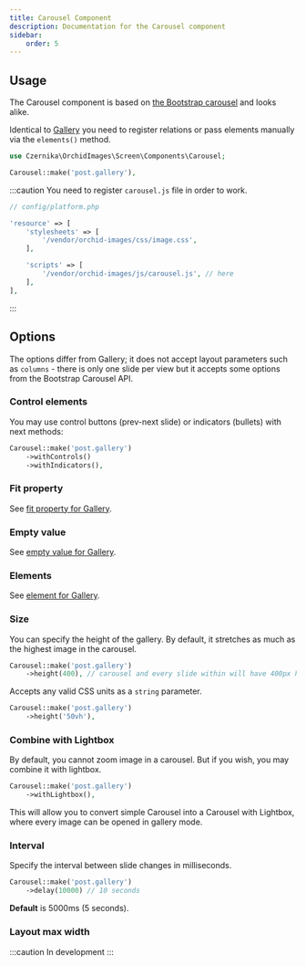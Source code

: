 ```yaml
---
title: Carousel Component
description: Documentation for the Carousel component
sidebar:
    order: 5
---
```


## Usage

The Carousel component is based on [the Bootstrap carousel](https://getbootstrap.com/docs/5.0/components/carousel/) and looks alike. 

Identical to [Gallery](/orchid-image-components/usage/gallery#usage) you need to register relations or pass elements manually via the `elements()` method.

```php
use Czernika\OrchidImages\Screen\Components\Carousel;

Carousel::make('post.gallery'),
```

:::caution
You need to register `carousel.js` file in order to work.

```php
// config/platform.php

'resource' => [
    'stylesheets' => [
        '/vendor/orchid-images/css/image.css',
    ],

    'scripts' => [
        '/vendor/orchid-images/js/carousel.js', // here
    ],
],
```
:::

## Options

The options differ from Gallery; it does not accept layout parameters such as `columns` - there is only one slide per view but it accepts some options from the Bootstrap Carousel API.

### Control elements

You may use control buttons (prev-next slide) or indicators (bullets) with next methods:

```php
Carousel::make('post.gallery')
    ->withControls()
    ->withIndicators(),
```

### Fit property

See [fit property for Gallery](/orchid-image-components/usage/gallery#fit-property).

### Empty value

See [empty value for Gallery](/orchid-image-components/usage/gallery#empty-value).

### Elements

See [element for Gallery](/orchid-image-components/usage/gallery#elements).

### Size

You can specify the height of the gallery. By default, it stretches as much as the highest image in the carousel.

```php
Carousel::make('post.gallery')
    ->height(400), // carousel and every slide within will have 400px height
```

Accepts any valid CSS units as a `string` parameter.

```php
Carousel::make('post.gallery')
    ->height('50vh'),
```

### Combine with Lightbox

By default, you cannot zoom image in a carousel. But if you wish, you may combine it with lightbox.

```php
Carousel::make('post.gallery')
    ->withLightbox(),
```

This will allow you to convert simple Carousel into a Carousel with Lightbox, where every image can be opened in gallery mode.

### Interval

Specify the interval between slide changes in milliseconds.

```php
Carousel::make('post.gallery')
    ->delay(10000) // 10 seconds
```

**Default** is 5000ms (5 seconds).

### Layout max width

:::caution
In development
:::
